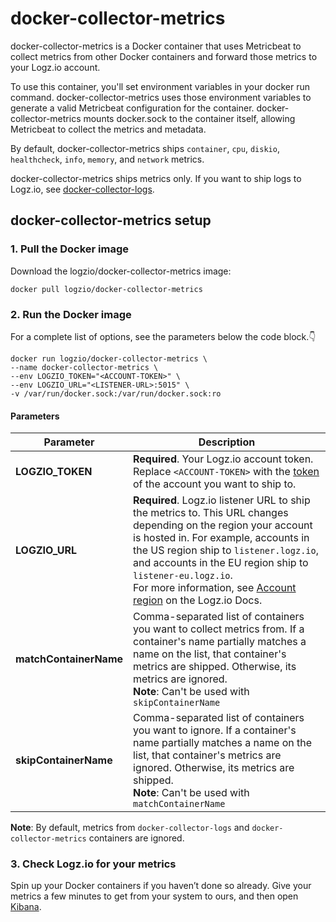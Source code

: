 # docker-collector-metrics

docker-collector-metrics is a Docker container that uses Metricbeat to collect metrics from other Docker containers and forward those metrics to your Logz.io account.

To use this container, you'll set environment variables in your docker run command.
docker-collector-metrics uses those environment variables to generate a valid Metricbeat configuration for the container.
docker-collector-metrics mounts docker.sock to the container itself, allowing Metricbeat to collect the metrics and metadata.

By default, docker-collector-metrics ships `container`, `cpu`, `diskio`, `healthcheck`, `info`, `memory`, and `network` metrics.

docker-collector-metrics ships metrics only. If you want to ship logs to Logz.io, see [docker-collector-logs](https://github.com/logzio/docker-collector-logs).

## docker-collector-metrics setup

### 1. Pull the Docker image

Download the logzio/docker-collector-metrics image:

```shell
docker pull logzio/docker-collector-metrics
```

### 2. Run the Docker image

For a complete list of options, see the parameters below the code block.👇

```shell
docker run logzio/docker-collector-metrics \
--name docker-collector-metrics \
--env LOGZIO_TOKEN="<ACCOUNT-TOKEN>" \
--env LOGZIO_URL="<LISTENER-URL>:5015" \
-v /var/run/docker.sock:/var/run/docker.sock:ro
```

#### Parameters

| Parameter | Description |
|---|---|
| **LOGZIO_TOKEN** | **Required**. Your Logz.io account token. Replace `<ACCOUNT-TOKEN>` with the [token](https://app.logz.io/#/dashboard/settings/general) of the account you want to ship to. |
| **LOGZIO_URL** | **Required**. Logz.io listener URL to ship the metrics to. This URL changes depending on the region your account is hosted in. For example, accounts in the US region ship to `listener.logz.io`, and accounts in the EU region ship to `listener-eu.logz.io`. <br /> For more information, see [Account region](https://docs.logz.io/user-guide/accounts/account-region.html) on the Logz.io Docs. |
| **matchContainerName** | Comma-separated list of containers you want to collect metrics from. If a container's name partially matches a name on the list, that container's metrics are shipped. Otherwise, its metrics are ignored. <br /> **Note**: Can't be used with `skipContainerName` |
| **skipContainerName** | Comma-separated list of containers you want to ignore. If a container's name partially matches a name on the list, that container's metrics are ignored. Otherwise, its metrics are shipped. <br /> **Note**: Can't be used with `matchContainerName` |

**Note**: By default, metrics from `docker-collector-logs` and `docker-collector-metrics` containers are ignored.

### 3. Check Logz.io for your metrics

Spin up your Docker containers if you haven’t done so already. Give your metrics a few minutes to get from your system to ours, and then open [Kibana](https://app.logz.io/#/dashboard/kibana).